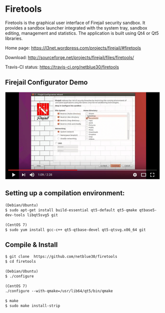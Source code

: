 # Firetools

Firetools is the graphical user interface of Firejail security sandbox. It provides a sandbox launcher
integrated with the system tray, sandbox editing, management and statistics. The application is built
using Qt4 or Qt5 libraries.

Home page: https://l3net.wordpress.com/projects/firejail/#firetools

Download: http://sourceforge.net/projects/firejail/files/firetools/

Travis-CI status: https://travis-ci.org/netblue30/firetools

## Firejail Configurator Demo

[![firejail-ui](firejail-ui.png)](https://www.youtube.com/watch?v=OlrUDiuhnqs)

## Setting up a compilation environment:
`````
(Debian/Ubuntu)
$ sudo apt-get install build-essential qt5-default qt5-qmake qtbase5-dev-tools libqt5svg5 git

(CentOS 7)
$ sudo yum install gcc-c++ qt5-qtbase-devel qt5-qtsvg.x86_64 git
`````

## Compile & Install

`````
$ git clone  https://github.com/netblue30/firetools
$ cd firetools

(Debian/Ubuntu)
$ ./configure

(CentOS 7)
./configure --with-qmake=/usr/lib64/qt5/bin/qmake

$ make
$ sudo make install-strip
`````

